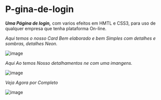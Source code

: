 # P-gina-de-login
***Uma Página de login,***
com varios efeitos em  HMTL e CSS3, para uso de qualquer empresa que tenha plataforma On-line.

*Aqui temos o nosso Card Bem elaborado e bem Simples com detalhes e sombras, detalhes Neon.*

![image](https://user-images.githubusercontent.com/108035638/180666833-90516812-a215-41a4-abd7-fc7e09550285.png) 



*Aqui Ao  temos Nosso detalhamentos ne com uma imangens.*


![image](https://user-images.githubusercontent.com/108035638/180666877-46d94bea-6712-4ffa-916d-1a1abc528693.png)

*Veja Agora por Completo*


![image](https://user-images.githubusercontent.com/108035638/180666921-48850351-aa20-4a47-99ba-c13f28c49e2f.png)

